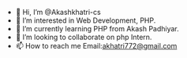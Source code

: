 - 👋 Hi, I’m @Akashkhatri-cs
- 👀 I’m interested in Web Development, PHP.
- 🌱 I’m currently learning PHP from Akash Padhiyar.
- 💞️ I’m looking to collaborate on php Intern.
- 📫 How to reach me 
   Email:akhatri772@gmail.com

<!---
Akashkhatri-cs/Akashkhatri-cs is a ✨ special ✨ repository because its `README.md` (this file) appears on your GitHub profile.
You can click the Preview link to take a look at your changes.
--->

